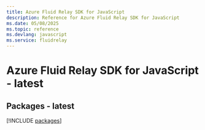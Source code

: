 ```yaml
---
title: Azure Fluid Relay SDK for JavaScript
description: Reference for Azure Fluid Relay SDK for JavaScript
ms.date: 05/08/2025
ms.topic: reference
ms.devlang: javascript
ms.service: fluidrelay
---
```

# Azure Fluid Relay SDK for JavaScript - latest
## Packages - latest
[!INCLUDE [packages](fluid-relay-index.md)]